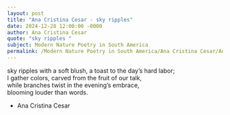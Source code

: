 ```yaml
---
layout: post
title: "Ana Cristina Cesar - sky ripples"
date: 2024-12-28 12:00:00 -0000
author: Ana Cristina Cesar
quote: "sky ripples "
subject: Modern Nature Poetry in South America
permalink: /Modern Nature Poetry in South America/Ana Cristina Cesar/Ana Cristina Cesar - sky ripples
---
```


sky ripples 
with a soft blush, 
a toast to the day’s 
hard labor;  
I gather colors, 
carved from the fruit of our talk,  
while branches twist 
in the evening’s embrace,  
blooming louder than words.

- Ana Cristina Cesar
